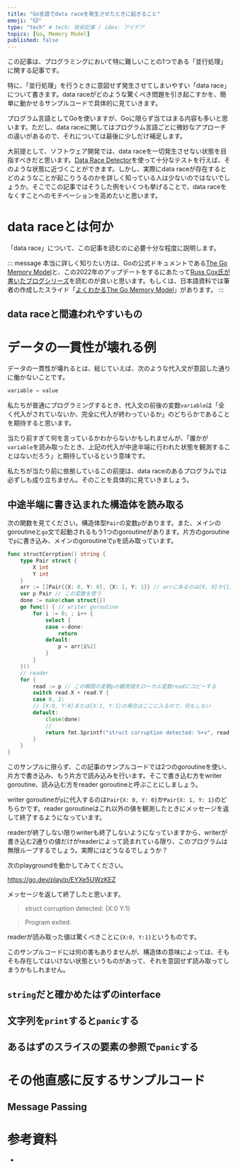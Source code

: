 ```yaml
---
title: "Go言語でdata raceを発生させたときに起きること"
emoji: "😽"
type: "tech" # tech: 技術記事 / idea: アイデア
topics: [Go, Memory Model]
published: false
---
```


この記事は、プログラミングにおいて特に難しいことの1つである「並行処理」に関する記事です。

特に、「並行処理」を行うときに意図せず発生させてしまいやすい「data race」について書きます。data raceがどのような驚くべき問題を引き起こすかを、簡単に動かせるサンプルコードで具体的に見ていきます。

プログラム言語としてGoを使いますが、Goに限らず当てはまる内容も多いと思います。ただし、data raceに関してはプログラム言語ごとに微妙なアプローチの違いがあるので、それについては最後に少しだけ補足します。

大前提として、ソフトウェア開発では、data raceを一切発生させない状態を目指すべきだと思います。[Data Race Detector](https://go.dev/doc/articles/race_detector)を使って十分なテストを行えば、そのような状態に近づくことができます。しかし、実際にdata raceが存在するとどのようなことが起こりうるのかを詳しく知っている人は少ないのではないでしょうか。そこでこの記事ではそうした例をいくつも挙げることで、data raceをなくすことへのモチベーションを高めたいと思います。

# data raceとは何か

「data race」について、この記事を読むのに必要十分な程度に説明します。

::: message
本当に詳しく知りたい方は、Goの公式ドキュメントである[The Go Memory Model](https://go.dev/ref/mem)と、この2022年のアップデートをするにあたって[Russ Cox氏が書いたブログシリーズ](https://research.swtch.com/mm)を読むのが良いと思います。もしくは、日本語資料では筆者の作成したスライド「[よくわかるThe Go Memory Model](https://docs.google.com/presentation/d/1UjL5jTqreNrFpulVi6l_H5vY_Bcz9jQriL65gZs1zFM/edit?usp=sharing)」があります。
:::



## data raceと間違われやすいもの



# データの一貫性が壊れる例

データの一貫性が壊れるとは、総じていえば、次のような代入文が意図した通りに働かないことです。

```go
variable = value
```

私たちが普通にプログラミングするとき、代入文の前後の変数`variable`は「全く代入がされていないか、完全に代入が終わっているか」のどちらかであることを期待すると思います。

当たり前すぎて何を言っているかわからないかもしれませんが、「誰かが`variable`を読み取ったとき、上記の代入が中途半端に行われた状態を観測することはないだろう」と期待しているという意味です。

私たちが当たり前に依拠しているこの前提は、data raceのあるプログラムでは必ずしも成り立ちません。そのことを具体的に見ていきましょう。

## 中途半端に書き込まれた構造体を読み取る

次の関数を見てください。構造体型`Pair`の変数`p`があります。また、メインのgoroutineと`go`文で起動されるもう1つのgoroutineがあります。片方のgoroutineで`p`に書き込み、メインのgoroutineで`p`を読み取っています。

```go
func structCorrption() string {
	type Pair struct {
		X int
		Y int
	}
	arr := []Pair{{X: 0, Y: 0}, {X: 1, Y: 1}} // arrにあるのは{0, 0}か{1, 1}だけ
	var p Pair // この変数を使う
	done := make(chan struct{})
	go func() { // writer goroutine
		for i := 0; ; i++ {
			select {
			case <-done:
				return
			default:
				p = arr[i%2]
			}
		}
	}()
    // reader
	for {
		read := p // この瞬間の変数pの観測値をローカル変数readにコピーする
		switch read.X + read.Y {
		case 0, 2: 
        // {X:0, Y:0}または{X:1, Y:1}の場合はここに入るので、何もしない
		default:
			close(done)
            // 
			return fmt.Sprintf("struct corruption detected: %+v", read)
		}
	}
}
```

このサンプルに限らず、この記事のサンプルコードでは2つのgoroutineを使い、片方で書き込み、もう片方で読み込みを行います。そこで書き込む方をwriter goroutine、読み込む方をreader goroutineと呼ぶことにしましょう。

writer goroutineが`p`に代入するのは`Pair{X: 0, Y: 0}`か`Pair{X: 1, Y: 1}`のどちらかです。reader goroutineはこれ以外の値を観測したときにメッセージを返して終了するようになっています。

readerが終了しない限りwriterも終了しないようになっていますから、writerが書き込む2通りの値だけがreaderによって読まれている限り、このプログラムは無限ループするでしょう。実際にはどうなるでしょうか？

次のplaygroundを動かしてみてください。

https://go.dev/play/p/EYXe5UWzKEZ

メッセージを返して終了したと思います。

> struct corruption detected: {X:0 Y:1}

> Program exited.

readerが読み取った値は驚くべきことに`{X:0, Y:1}`というものです。

このサンプルコードには何の害もありませんが、構造体の意味によっては、そもそも存在してはいけない状態というものがあって、それを意図せず読み取ってしまうかもしれません。

## `string`だと確かめたはずのinterface

## 文字列を`print`すると`panic`する

## あるはずのスライスの要素の参照で`panic`する

# その他直感に反するサンプルコード

## Message Passing

# 参考資料

- 



